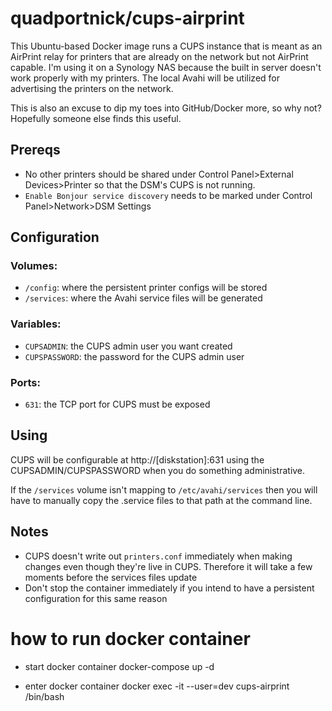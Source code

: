 # quadportnick/cups-airprint

This Ubuntu-based Docker image runs a CUPS instance that is meant as an AirPrint relay for printers that are already on the network but not AirPrint capable. I'm using it on a Synology NAS because the built in server doesn't work properly with my printers. The local Avahi will be utilized for advertising the printers on the network.

This is also an excuse to dip my toes into GitHub/Docker more, so why not? Hopefully someone else finds this useful.

## Prereqs
* No other printers should be shared under Control Panel>External Devices>Printer so that the DSM's CUPS is not running. 
* `Enable Bonjour service discovery` needs to be marked under Control Panel>Network>DSM Settings 

## Configuration

### Volumes:
* `/config`: where the persistent printer configs will be stored
* `/services`: where the Avahi service files will be generated

### Variables:
* `CUPSADMIN`: the CUPS admin user you want created
* `CUPSPASSWORD`: the password for the CUPS admin user

### Ports:
* `631`: the TCP port for CUPS must be exposed

## Using
CUPS will be configurable at http://[diskstation]:631 using the CUPSADMIN/CUPSPASSWORD when you do something administrative.

If the `/services` volume isn't mapping to `/etc/avahi/services` then you will have to manually copy the .service files to that path at the command line.

## Notes
* CUPS doesn't write out `printers.conf` immediately when making changes even though they're live in CUPS. Therefore it will take a few moments before the services files update
* Don't stop the container immediately if you intend to have a persistent configuration for this same reason
 

# how to run docker container

* start docker container
docker-compose up -d

* enter docker container
docker exec -it --user=dev  cups-airprint /bin/bash

